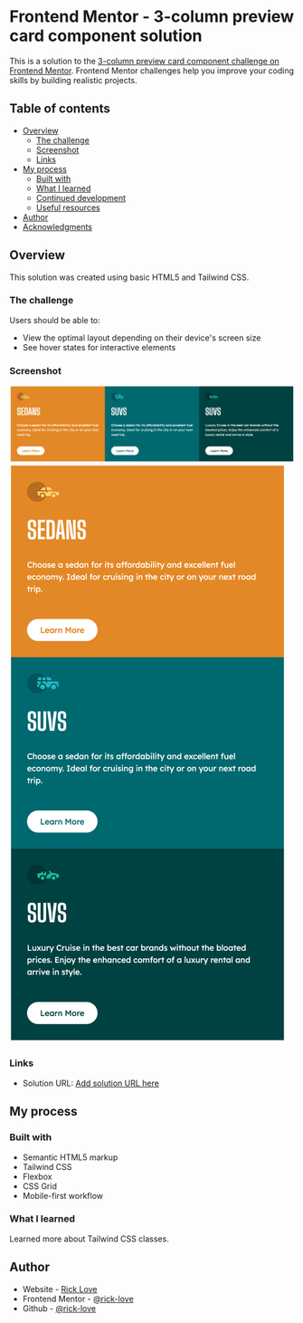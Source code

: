 # Frontend Mentor - 3-column preview card component solution

This is a solution to the [3-column preview card component challenge on Frontend Mentor](https://www.frontendmentor.io/challenges/3column-preview-card-component-pH92eAR2-). Frontend Mentor challenges help you improve your coding skills by building realistic projects. 

## Table of contents

- [Overview](#overview)
  - [The challenge](#the-challenge)
  - [Screenshot](#screenshot)
  - [Links](#links)
- [My process](#my-process)
  - [Built with](#built-with)
  - [What I learned](#what-i-learned)
  - [Continued development](#continued-development)
  - [Useful resources](#useful-resources)
- [Author](#author)
- [Acknowledgments](#acknowledgments)


## Overview
This solution was created using basic HTML5 and Tailwind CSS. 

### The challenge

Users should be able to:

- View the optimal layout depending on their device's screen size
- See hover states for interactive elements

### Screenshot

![Desktop Screenshot](./images/desktopscreenshot.png)
![Mobile Screenshot](./images/mobilescreenshot.png)


### Links

- Solution URL: [Add solution URL here](https://your-solution-url.com)

## My process

### Built with

- Semantic HTML5 markup
- Tailwind CSS
- Flexbox
- CSS Grid
- Mobile-first workflow

### What I learned

Learned more about Tailwind CSS classes.

## Author

- Website - [Rick Love](https://www.rick-love.com)
- Frontend Mentor - [@rick-love](https://www.frontendmentor.io/profile/rick-love)
- Github - [@rick-love](https://github.com/rick-love)